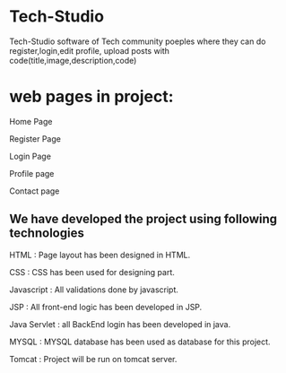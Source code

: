 # Tech-Studio

Tech-Studio software of Tech community poeples where they can do register,login,edit profile, upload posts with code(title,image,description,code) 

# web pages in project:
 Home Page
 
 Register Page 
 
 Login Page 
 
 Profile page
 
 Contact page
 
 


## We have developed the project using following technologies

HTML : Page layout has been designed in HTML.

CSS : CSS has been used for designing part.

Javascript : All validations done by javascript.

JSP : All front-end logic has been developed in JSP.

Java Servlet : all BackEnd login has been developed in java.

MYSQL : MYSQL database has been used as database for this project.

Tomcat : Project will be run on tomcat server. 
